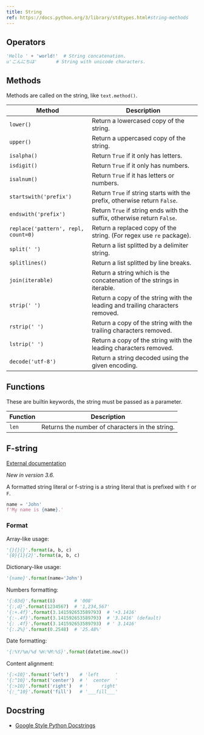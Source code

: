 ```yaml
---
title: String
ref: https://docs.python.org/3/library/stdtypes.html#string-methods
---
```


## Operators

```python
'Hello ' + 'world!'  # String concatenation.
u'こんにちは'       # String with unicode characters.
```

## Methods

Methods are called on the string,
like `text.method()`.

| Method | Description |
| --- | --- |
| `lower()` | Return a lowercased copy of the string. |
| `upper()` | Return a uppercased copy of the string. |
| `isalpha()` | Return `True` if it only has letters. |
| `isdigit()` | Return `True` if it only has numbers. |
| `isalnum()` | Return `True` if it has letters or numbers. |
| `startswith('prefix')` | Return `True` if string starts with the prefix, otherwise return `False`. |
| `endswith('prefix')` | Return `True` if string ends with the suffix, otherwise return `False`. |
| `replace('pattern', repl, count=0)` | Return a replaced copy of the string. (For regex use `re` package). |
| `split(' ')` | Return a list splitted by a delimiter string. |
| `splitlines()` | Return a list splitted by line breaks. |
| `join(iterable)` | Return a string which is the concatenation of the strings in iterable. |
| `strip(' ')` | Return a copy of the string with the leading and trailing characters removed. |
| `rstrip(' ')` | Return a copy of the string with the trailing characters removed. |
| `lstrip(' ')` | Return a copy of the string with the leading characters removed. |
| `decode('utf-8')` | Return a string decoded using the given encoding. |

## Functions

These are builtin keywords,
the string must be passed as a parameter.

| Function | Description |
| --- | --- |
| `len` | Returns the number of characters in the string. |

## F-string

[External documentation](https://docs.python.org/3/reference/lexical_analysis.html#f-strings)

*New in version 3.6.*

A formatted string literal or f-string is a string literal that is prefixed with `f` or `F`.

```python
name = 'John'
f'My name is {name}.'
```

### Format

Array-like usage:

```python
'{}{}{}'.format(a, b, c)
'{0}{1}{2}'.format(a, b, c)
```

Dictionary-like usage:

```python
'{name}'.format(name='John')
```

Numbers formatting:

```python
'{:03d}'.format(8)       # '008'
'{:,d}'.format(1234567)  # '1,234,567'
'{:+.4f}'.format(3.141592653589793)  # '+3.1416'
'{:-.4f}'.format(3.141592653589793)  # '3.1416' (default)
'{: .4f}'.format(3.141592653589793)  # ' 3.1416'
'{:.2%}'.format(0.2548)  # '25.48%'
```

Date formatting:

```python
'{:%Y/%m/%d %H:%M:%S}'.format(datetime.now())
```

Content alignment:

```python
'{:<10}'.format('left')    # 'left      '
'{:^10}'.format('center')  # '  center  '
'{:>10}'.format('right')   # '     right'
'{:_^10}'.format('fill')   # '___fill___'
```

## Docstring

- [Google Style Python Docstrings](https://sphinxcontrib-napoleon.readthedocs.io/en/latest/example_google.html)
